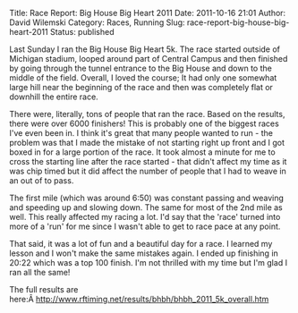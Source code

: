 Title: Race Report: Big House Big Heart 2011
Date: 2011-10-16 21:01
Author: David Wilemski
Category: Races, Running
Slug: race-report-big-house-big-heart-2011
Status: published

Last Sunday I ran the Big House Big Heart 5k. The race started outside
of Michigan stadium, looped around part of Central Campus and then
finished by going through the tunnel entrance to the Big House and down
to the middle of the field. Overall, I loved the course; It had only one
somewhat large hill near the beginning of the race and then was
completely flat or downhill the entire race.

There were, literally, tons of people that ran the race. Based on the
results, there were over 6000 finishers! This is probably one of the
biggest races I\'ve even been in. I think it\'s great that many people
wanted to run - the problem was that I made the mistake of not starting
right up front and I got boxed in for a large portion of the race. It
took almost a minute for me to cross the starting line after the race
started - that didn\'t affect my time as it was chip timed but it did
affect the number of people that I had to weave in an out of to pass.

The first mile (which was around 6:50) was constant passing and weaving
and speeding up and slowing down. The same for most of the 2nd mile as
well. This really affected my racing a lot. I\'d say that the \'race\'
turned into more of a \'run\' for me since I wasn\'t able to get to race
pace at any point.

That said, it was a lot of fun and a beautiful day for a race. I learned
my lesson and I won\'t make the same mistakes again. I ended up
finishing in 20:22 which was a top 100 finish. I\'m not thrilled with my
time but I\'m glad I ran all the same!

The full results are
here:Â <http://www.rftiming.net/results/bhbh/bhbh_2011_5k_overall.htm>
